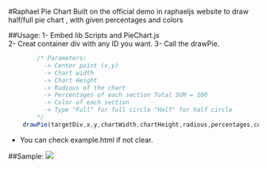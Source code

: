 #Raphael Pie Chart
Built on the official demo in raphaeljs website to draw half/full pie chart , with given percentages and colors

##Usage:
1- Embed lib Scripts and PieChart.js  
2- Creat container div with any ID you want. 
3- Call the drawPie.

```javascript
		/* Parameters:
		  -> Center point (x,y)
		  -> Chart width
		  -> Chart Height 
		  -> Radious of the chart
		  -> Percentages of each section Total SUM = 100
		  -> Color of each section
		  -> Type "Full" for full circle "Half" for half circle
		*/
	drawPie(targetDiv,x,y,chartWidth,chartHeight,radious,percentages,colors,type);
```
* You can check example.html if not clear.

##Sample:
[<img src="http://img703.imageshack.us/img703/1927/pieexamples.png">](http://img703.imageshack.us/img703/1927/pieexamples.png)